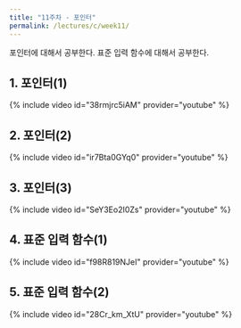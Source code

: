 ```yaml
---
title: "11주차 - 포인터"
permalink: /lectures/c/week11/
---
```

포인터에 대해서 공부한다. 표준 입력 함수에 대해서 공부한다.

## 1. 포인터(1)
{% include video id="38rmjrc5iAM" provider="youtube" %}

## 2. 포인터(2)
{% include video id="ir7Bta0GYq0" provider="youtube" %}

## 3. 포인터(3)
{% include video id="SeY3Eo2I0Zs" provider="youtube" %}

## 4. 표준 입력 함수(1)
{% include video id="f98R819NJeI" provider="youtube" %}

## 5. 표준 입력 함수(2)
{% include video id="28Cr_km_XtU" provider="youtube" %}
